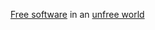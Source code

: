 [Free software](#f06491d1869e9f8c3c6a3b9b709edeed526f6171.md) in an [unfree world](##bfada2e272b4634fda33d8c340f5454956298f11.md.md)
